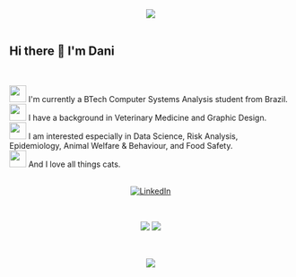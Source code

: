 <div id="header" align="center">
  <img src="https://i.ibb.co/MgZs7mw/gitbanner.jpg"/>
</div>

<br>

<h2>Hi there 👋 I'm Dani</h2>

<br>

<img src="https://camo.githubusercontent.com/63371d36886ee658f5a97401f393e1ab1684b2fd3de674b8f5efc7d410b2a3d0/68747470733a2f2f6d656469612e67697068792e636f6d2f6d656469612f57556c706c634d704f43456d5447427442572f67697068792e676966" width="30"/> I'm currently a BTech Computer Systems Analysis student from Brazil.<br>
<img src="https://media.giphy.com/media/QB58ZP0duR41RYH4Lk/giphy.gif" width="30"/> I have a background in Veterinary Medicine and Graphic Design.<br>
<img src="https://media1.giphy.com/media/v1.Y2lkPTc5MGI3NjExOGVldXBkbjdiaWJ1emg4eDg4NG0yN3U4dGJtdTQwNmk3aDh2aTRkNyZlcD12MV9pbnRlcm5hbF9naWZfYnlfaWQmY3Q9cw/1xOPeoGeRWn5JIpuIm/giphy.gif" width="30"> I am interested especially in Data Science, Risk Analysis, Epidemiology, Animal Welfare & Behaviour, and Food Safety.<br>
<img src="https://media.giphy.com/media/M0XX5oAZq4L4tmLpTt/giphy.gif" width="30"/> And I love all things cats.<br>

<br>

<div id="linkedin" align="center">
  <a href="https://www.linkedin.com/in/daniele-peres-ab423a32/">
    <img src="https://img.shields.io/badge/LinkedIn-0077B5?style=for-the-badge&logo=linkedin&logoColor=white" alt="LinkedIn"/>
  </a>
</div>

<h2> </h2>

<br>

<div id="badges" align="center">
  <img src="https://img.shields.io/badge/Python-FFD43B?style=for-the-badge&logo=python&logoColor=blue"/>
  <img src="https://img.shields.io/badge/Canva-%2300C4CC.svg?&style=for-the-badge&logo=Canva&logoColor=white"/>
</div>

<h2> </h2>

<div id="views counter" align="center">
  <img src="https://komarev.com/ghpvc/?username=unbestimmt&style=flat-square&color=blue" alt=""/>
 </div>

 <br>

 <div id="footer" align="center">
  <img src="https://media.giphy.com/media/v1.Y2lkPTc5MGI3NjExNzAwNzQzMDE0NDE4OGY1MzhhYWJlNzNlOTk1MWIwM2MzYWUxZDRhYiZlcD12MV9pbnRlcm5hbF9naWZzX2dpZklkJmN0PWc/XTSAu52BAHuAYB7BB6/giphy.gif"/>
</div>

<!--
**unbestimmt/unbestimmt** is a ✨ _special_ ✨ repository because its `README.md` (this file) appears on your GitHub profile.

Here are some ideas to get you started:

- 🔭 I’m currently working on ...
- 🌱 I’m currently learning ...
- 👯 I’m looking to collaborate on ...
- 🤔 I’m looking for help with ...
- 💬 Ask me about ...
- 📫 How to reach me: ...
- 😄 Pronouns: ...
- ⚡ Fun fact: ...
-->
